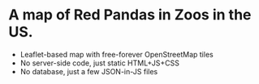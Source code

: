 # A map of Red Pandas in Zoos in the US.

 * Leaflet-based map with free-forever OpenStreetMap tiles
 * No server-side code, just static HTML+JS+CSS
 * No database, just a few JSON-in-JS files
